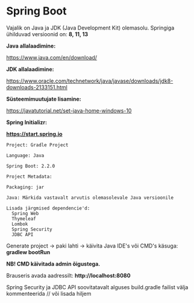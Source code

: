 # Spring Boot

Vajalik on Java ja JDK (Java Development Kit) olemasolu. Springiga ühilduvad versioonid on: **8, 11, 13**

**Java allalaadimine:**

https://www.java.com/en/download/

**JDK allalaadimine:**

https://www.oracle.com/technetwork/java/javase/downloads/jdk8-downloads-2133151.html

**Süsteemimuutujate lisamine:**

https://javatutorial.net/set-java-home-windows-10

**Spring Initializr:**

**https://start.spring.io**

    Project: Gradle Project

    Language: Java

    Spring Boot: 2.2.0

    Project Metadata:

    Packaging: jar

    Java: Märkida vastavalt arvutis olemasolevale Java versioonile

    Lisada järgmised dependencie'd:
      Spring Web
      Thymeleaf
      Lombok
      Spring Security
      JDBC API

Generate project -> paki lahti -> käivita Java IDE's või CMD's käsuga: **gradlew bootRun**

**NB! CMD käivitada admin õigustega.**

Brauseris avada aadressilt: **http://localhost:8080**

Spring Security ja JDBC API soovitatavalt alguses build.gradle failist välja kommenteerida // või lisada hiljem


